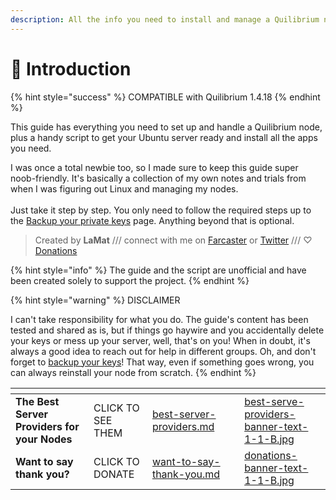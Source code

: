 ```yaml
---
description: All the info you need to install and manage a Quilibrium node
---
```


# 🖖 Introduction

{% hint style="success" %}
COMPATIBLE with Quilibrium 1.4.18
{% endhint %}

This guide has everything you need to set up and handle a Quilibrium node, plus a handy script to get your Ubuntu server ready and install all the apps you need.

I was once a total newbie too, so I made sure to keep this guide super noob-friendly. It's basically a collection of my own notes and trials from when I was figuring out Linux and managing my nodes.\
\
Just take it step by step. You only need to follow the required steps up to the  [Backup your private keys](backup-your-private-keys.md) page. Anything beyond that is optional.

> Created by **LaMat** /// connect with me on [Farcaster](https://warpcast.com/\~/invite-page/373160?id=67559391) or [Twitter](https://twitter.com/LaMat1111) /// ♡ [Donations](want-to-say-thank-you.md)

{% hint style="info" %}
The guide and the script are unofficial and have been created solely to support the project.
{% endhint %}

{% hint style="warning" %}
DISCLAIMER

I can't take responsibility for what you do. The guide's content has been tested and shared as is, but if things go haywire and you accidentally delete your keys or mess up your server, well, that's on you! When in doubt, it's always a good idea to reach out for help in different groups. Oh, and don't forget to [backup your keys](backup-your-private-keys.md)! That way, even if something goes wrong, you can always reinstall your node from scratch.
{% endhint %}



<table data-card-size="large" data-column-title-hidden data-view="cards" data-full-width="false"><thead><tr><th></th><th></th><th data-hidden data-card-target data-type="content-ref"></th><th data-hidden></th><th data-hidden data-card-cover data-type="files"></th></tr></thead><tbody><tr><td><strong>The Best Server Providers for your Nodes</strong></td><td>CLICK TO SEE THEM</td><td><a href="best-server-providers.md">best-server-providers.md</a></td><td></td><td><a href=".gitbook/assets/best-serve-providers-banner-text-1-1-B.jpg">best-serve-providers-banner-text-1-1-B.jpg</a></td></tr><tr><td><strong>Want to say thank you?</strong></td><td>CLICK TO DONATE</td><td><a href="want-to-say-thank-you.md">want-to-say-thank-you.md</a></td><td></td><td><a href=".gitbook/assets/donations-banner-text-1-1-B.jpg">donations-banner-text-1-1-B.jpg</a></td></tr></tbody></table>
